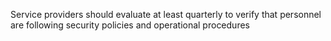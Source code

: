 Service providers should evaluate at least quarterly to verify that personnel are following security policies and operational procedures